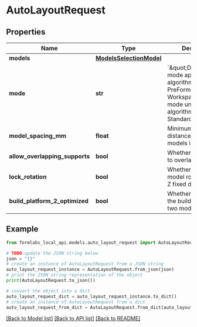 # AutoLayoutRequest


## Properties

Name | Type | Description | Notes
------------ | ------------- | ------------- | -------------
**models** | [**ModelsSelectionModel**](ModelsSelectionModel.md) |  | [optional] 
**mode** | **str** | &#x60;\&quot;DENTAL\&quot;&#x60; mode applies algorithms used in PreForm&#39;s Dental Workspace. Leave mode unset to use algorithms from the Standard Workspace. | [optional] 
**model_spacing_mm** | **float** | Minimum (non-zero) distance between models in the scene. | [optional] 
**allow_overlapping_supports** | **bool** | Whether to allow rafts to overlap. | [optional] 
**lock_rotation** | **bool** | Whether to keep model rotation about Z fixed during layout. | [optional] 
**build_platform_2_optimized** | **bool** | Whether to optimize the build platform for two models. | [optional] 

## Example

```python
from formlabs_local_api.models.auto_layout_request import AutoLayoutRequest

# TODO update the JSON string below
json = "{}"
# create an instance of AutoLayoutRequest from a JSON string
auto_layout_request_instance = AutoLayoutRequest.from_json(json)
# print the JSON string representation of the object
print(AutoLayoutRequest.to_json())

# convert the object into a dict
auto_layout_request_dict = auto_layout_request_instance.to_dict()
# create an instance of AutoLayoutRequest from a dict
auto_layout_request_from_dict = AutoLayoutRequest.from_dict(auto_layout_request_dict)
```
[[Back to Model list]](../README.md#documentation-for-models) [[Back to API list]](../README.md#documentation-for-api-endpoints) [[Back to README]](../README.md)


